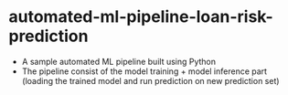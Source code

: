 # automated-ml-pipeline-loan-risk-prediction
- A sample automated ML pipeline built using Python
- The pipeline consist of the model training + model inference part (loading the trained model and run prediction on new prediction set)
